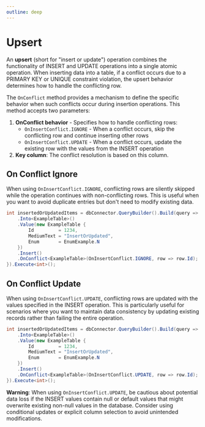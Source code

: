 ```yaml
---
outline: deep
---
```


# Upsert

An **upsert** (short for "insert or update") operation combines the functionality of INSERT and UPDATE operations into a single atomic operation. When inserting data into a table, if a conflict occurs due to a PRIMARY KEY or UNIQUE constraint violation, the upsert behavior determines how to handle the conflicting row.

The `OnConflict` method provides a mechanism to define the specific behavior when such conflicts occur during insertion operations. This method accepts two parameters:

1. **OnConflict behavior** - Specifies how to handle conflicting rows:
   - `OnInsertConflict.IGNORE` - When a conflict occurs, skip the conflicting row and continue inserting other rows
   - `OnInsertConflict.UPDATE` - When a conflict occurs, update the existing row with the values from the INSERT operation
2. **Key column**: The conflict resolution is based on this column.

## On Conflict Ignore

When using `OnInsertConflict.IGNORE`, conflicting rows are silently skipped while the operation continues with non-conflicting rows. This is useful when you want to avoid duplicate entries but don't need to modify existing data.

```csharp
int insertedOrUpdatedItems = dbConnector.QueryBuilder().Build(query => { query
    .Into<ExampleTable>()
    .Value(new ExampleTable {
        Id         = 1234,
        MediumText = "InsertOrUpdated",
        Enum       = EnumExample.N
    })
    .Insert()
    .OnConflict<ExampleTable>(OnInsertConflict.IGNORE, row => row.Id);
}).Execute<int>();
```

## On Conflict Update

When using `OnInsertConflict.UPDATE`, conflicting rows are updated with the values specified in the INSERT operation. This is particularly useful for scenarios where you want to maintain data consistency by updating existing records rather than failing the entire operation.

```csharp
int insertedOrUpdatedItems = dbConnector.QueryBuilder().Build(query => { query
    .Into<ExampleTable>()
    .Value(new ExampleTable {
        Id         = 1234,
        MediumText = "InsertOrUpdated",
        Enum       = EnumExample.N
    })
    .Insert()
    .OnConflict<ExampleTable>(OnInsertConflict.UPDATE, row => row.Id);
}).Execute<int>();
```

**Warning**: When using `OnInsertConflict.UPDATE`, be cautious about potential data loss if the INSERT values contain null or default values that might overwrite existing non-null values in the database. Consider using conditional updates or explicit column selection to avoid unintended modifications.
